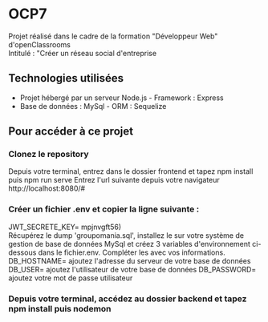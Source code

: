 # OCP7
Projet réalisé dans le cadre de la formation "Développeur Web" d'openClassrooms  
Intitulé : "Créer un réseau social d'entreprise  
## Technologies utilisées
* Projet hébergé par un serveur Node.js - Framework : Express
* Base de données : MySql - ORM : Sequelize  
## Pour accéder à ce projet  
### Clonez le repository 
Depuis votre terminal, entrez dans le dossier frontend et tapez npm install puis npm run serve
Entrez l'url suivante depuis votre navigateur http://localhost:8080/#
### Créer un fichier .env et copier la ligne suivante : 
JWT_SECRETE_KEY= mpjnvgft56)  
Récupérez le dump 'groupomania.sql', installez le sur votre système de gestion de base de données MySql et créez 3 variables d'environnement ci-dessous 
dans le fichier.env. Compléter les avec vos informations.
DB_HOSTNAME= ajoutez l'adresse du serveur de votre base de données
DB_USER= ajoutez l'utilisateur de votre base de données
DB_PASSWORD= ajoutez votre mot de passe utilisateur
### Depuis votre terminal, accédez au dossier backend et tapez npm install puis nodemon 


